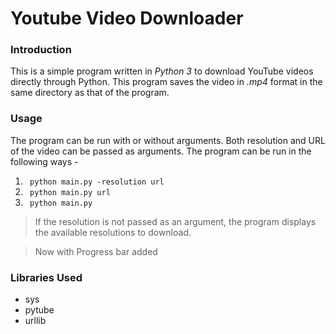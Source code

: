 # Youtube Video Downloader

### Introduction
This is a simple program written in *Python 3* to download YouTube videos directly through Python. This program saves the video in <em> .mp4 </em> format in the same directory as that of the program.

### Usage
The program can be run with or without arguments. Both resolution and URL of the video can be passed as arguments. The program can be run in the following ways - 
1. ` python main.py -resolution url`
2. ` python main.py url`
3. ` python main.py`
> If the resolution is not passed as an argument, the program displays the available resolutions to download.

> Now with Progress bar added
### Libraries Used
* sys
* pytube
*  urllib


